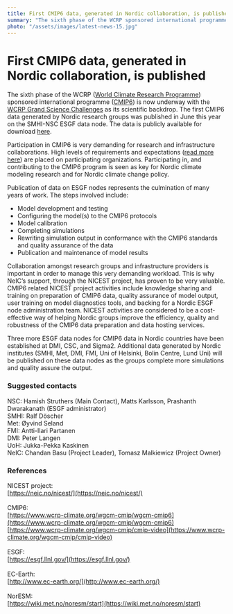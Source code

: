 ```yaml
---
title: First CMIP6 data, generated in Nordic collaboration, is published
summary: "The sixth phase of the WCRP sponsored international programme is now underway with the WCRP Grand Science Challenges as its scientific backdrop. The first CMIP6 data generated by Nordic research groups was published in June this year on the SMHI-NSC ESGF data node."
photo: "/assets/images/latest-news-15.jpg"
---
```


First CMIP6 data, generated in Nordic collaboration, is published
===============================

The sixth phase of the WCRP ([World Climate Research Programme](https://www.wcrp-climate.org/)) sponsored international programme ([CMIP6](https://www.wcrp-climate.org/wgcm-cmip/wgcm-cmip6)) is now underway with the [WCRP Grand Science Challenges](https://www.wcrp-climate.org/grand-challenges/grand-challenges-overview) as its scientific backdrop. The first CMIP6 data generated by Nordic research groups was published in June this year on the SMHI-NSC ESGF data node. The data is publicly available for download [here](https://esg-dn1.nsc.liu.se/search/cmip6-liu/).<br>

Participation in CMIP6 is very demanding for research and infrastructure collaborations. High levels of requirements and expectations ([read more here](https://pcmdi.llnl.gov/CMIP6/Guide/modelers.html#1-requirements-and-expectations)) are placed on participating organizations. Participating in, and contributing to the CMIP6 program is seen as key for Nordic climate modeling research and for Nordic climate change policy.<br>

Publication of data on ESGF nodes represents the culmination of many years of work. The steps involved include:
* Model development and testing
* Configuring the model(s) to the CMIP6 protocols
* Model calibration
* Completing simulations
* Rewriting simulation output in conformance with the CMIP6 standards and quality assurance of the data
* Publication and maintenance of model results <br>

Collaboration amongst research groups and infrastructure providers is important in order to manage this very demanding workload. This is why NeIC’s support, through the NICEST project, has proven to be very valuable. CMIP6 related NICEST project activities include knowledge sharing and training on preparation of CMIP6 data, quality assurance of model output, user training on model diagnostics tools, and backing for a Nordic ESGF node administration team. NICEST activities are considered to be a cost-effective way of helping Nordic groups improve the efficiency​​, quality and ​​robustness​​ of ​​the CMIP6 data preparation and data hosting services.<br>

Three more ESGF data nodes for CMIP6 data in Nordic countries have been established at DMI, CSC, and Sigma2. Additional data generated by Nordic institutes (SMHI, Met, DMI, FMI, Uni of Helsinki, Bolin Centre, Lund Uni) will be published on these data nodes as the groups complete more simulations and quality assure the output.<br>

### Suggested contacts
NSC: Hamish Struthers (Main Contact), Matts Karlsson, Prashanth Dwarakanath (ESGF administrator) <br>
SMHI: Ralf Döscher <br>
Met: Øyvind Seland <br>
FMI: Antti-Ilari Partanen <br>
DMI: Peter Langen <br>
UoH: Jukka-Pekka Kaskinen <br>
NeIC: Chandan Basu (Project Leader), Tomasz Malkiewicz (Project Owner) <br>

### References
NICEST project: <br>
[https://neic.no/nicest/](https://neic.no/nicest/)<br>
<br>
CMIP6:<br>
[https://www.wcrp-climate.org/wgcm-cmip/wgcm-cmip6](https://www.wcrp-climate.org/wgcm-cmip/wgcm-cmip6)<br>
[https://www.wcrp-climate.org/wgcm-cmip/cmip-video](https://www.wcrp-climate.org/wgcm-cmip/cmip-video)<br>
<br>
ESGF:<br>
[https://esgf.llnl.gov/](https://esgf.llnl.gov/)<br>
<br>
EC-Earth:<br>
[http://www.ec-earth.org/](http://www.ec-earth.org/)<br>
<br>
NorESM:<br>
[https://wiki.met.no/noresm/start](https://wiki.met.no/noresm/start)
